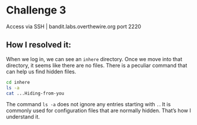 # Challenge 3

Access via SSH | bandit.labs.overthewire.org port 2220 

## How I resolved it:

When we log in, we can see an `inhere` directory. Once we move into that directory, it seems like there are no files. There is a peculiar command that can help us find hidden files.

~~~bash
cd inhere
ls -a
cat ...Hiding-from-you
~~~

The command `ls -a` does not ignore any entries starting with `.`. It is commonly used for configuration files that are normally hidden. That’s how I understand it.
